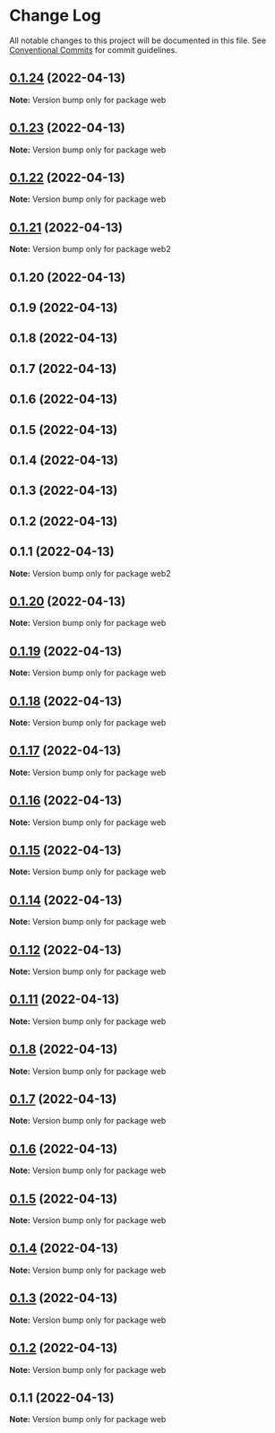 # Change Log

All notable changes to this project will be documented in this file.
See [Conventional Commits](https://conventionalcommits.org) for commit guidelines.

## [0.1.24](https://github.com/mouimet-infinisoft/web.infinisoft.v2/compare/web@0.1.23...web@0.1.24) (2022-04-13)

**Note:** Version bump only for package web





## [0.1.23](https://github.com/Infinisoft-inc/web.infinisoft.v2/compare/web@0.1.22...web@0.1.23) (2022-04-13)

**Note:** Version bump only for package web





## [0.1.22](https://github.com/Infinisoft-inc/web.infinisoft.v2/compare/web@0.1.20...web@0.1.22) (2022-04-13)

**Note:** Version bump only for package web





## [0.1.21](https://github.com/Infinisoft-inc/web.infinisoft.v2/compare/web2@0.1.20...web2@0.1.21) (2022-04-13)

**Note:** Version bump only for package web2





## 0.1.20 (2022-04-13)



## 0.1.9 (2022-04-13)



## 0.1.8 (2022-04-13)



## 0.1.7 (2022-04-13)



## 0.1.6 (2022-04-13)



## 0.1.5 (2022-04-13)



## 0.1.4 (2022-04-13)



## 0.1.3 (2022-04-13)



## 0.1.2 (2022-04-13)



## 0.1.1 (2022-04-13)

**Note:** Version bump only for package web2





## [0.1.20](https://github.com/Infinisoft-inc/web.infinisoft.v2/compare/web@0.1.19...web@0.1.20) (2022-04-13)

**Note:** Version bump only for package web





## [0.1.19](https://github.com/Infinisoft-inc/web.infinisoft.v2/compare/web@0.1.18...web@0.1.19) (2022-04-13)

**Note:** Version bump only for package web





## [0.1.18](https://github.com/Infinisoft-inc/web.infinisoft.v2/compare/web@0.1.17...web@0.1.18) (2022-04-13)

**Note:** Version bump only for package web





## [0.1.17](https://github.com/Infinisoft-inc/web.infinisoft.v2/compare/web@0.1.16...web@0.1.17) (2022-04-13)

**Note:** Version bump only for package web





## [0.1.16](https://github.com/Infinisoft-inc/web.infinisoft.v2/compare/web@0.1.15...web@0.1.16) (2022-04-13)

**Note:** Version bump only for package web





## [0.1.15](https://github.com/Infinisoft-inc/web.infinisoft.v2/compare/web@0.1.14...web@0.1.15) (2022-04-13)

**Note:** Version bump only for package web





## [0.1.14](https://github.com/Infinisoft-inc/web.infinisoft.v2/compare/web@0.1.12...web@0.1.14) (2022-04-13)

**Note:** Version bump only for package web





## [0.1.12](https://github.com/Infinisoft-inc/web.infinisoft.v2/compare/web@0.1.11...web@0.1.12) (2022-04-13)

**Note:** Version bump only for package web





## [0.1.11](https://github.com/mouimet-infinisoft/web.infinisoft.v2/compare/web@0.1.10...web@0.1.11) (2022-04-13)

**Note:** Version bump only for package web





## [0.1.8](https://github.com/Infinisoft-inc/web.infinisoft.v2/compare/v0.1.7...v0.1.8) (2022-04-13)

**Note:** Version bump only for package web





## [0.1.7](https://github.com/Infinisoft-inc/web.infinisoft.v2/compare/v0.1.6...v0.1.7) (2022-04-13)

**Note:** Version bump only for package web





## [0.1.6](https://github.com/Infinisoft-inc/web.infinisoft.v2/compare/v0.1.5...v0.1.6) (2022-04-13)

**Note:** Version bump only for package web





## [0.1.5](https://github.com/Infinisoft-inc/web.infinisoft.v2/compare/v0.1.4...v0.1.5) (2022-04-13)

**Note:** Version bump only for package web





## [0.1.4](https://github.com/Infinisoft-inc/web.infinisoft.v2/compare/v0.1.3...v0.1.4) (2022-04-13)

**Note:** Version bump only for package web





## [0.1.3](https://github.com/Infinisoft-inc/web.infinisoft.v2/compare/v0.1.2...v0.1.3) (2022-04-13)

**Note:** Version bump only for package web





## [0.1.2](https://github.com/mouimet-infinisoft/web.infinisoft.v2/compare/v0.1.1...v0.1.2) (2022-04-13)

**Note:** Version bump only for package web





## 0.1.1 (2022-04-13)

**Note:** Version bump only for package web
